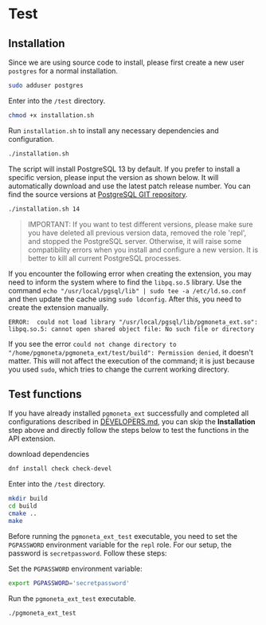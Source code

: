 # Test

## Installation

Since we are using source code to install, please first create a new user `postgres` for a normal installation.

``` sh
sudo adduser postgres
```

Enter into the `/test` directory.

``` sh
chmod +x installation.sh
```

Run `installation.sh` to install any necessary dependencies and configuration.

``` sh
./installation.sh
```

The script will install PostgreSQL 13 by default. If you prefer to install a specific version, please input the version as shown below. It will automatically download and use the latest patch release number. You can find the source versions at [PostgreSQL GIT repository](https://github.com/postgres/postgres).

``` sh
./installation.sh 14
```

> IMPORTANT:
> If you want to test different versions, please make sure you have deleted all previous version data, removed the role 'repl', and stopped the PostgreSQL server. Otherwise, it will raise some compatibility errors when you install and configure a new version. It is better to kill all current PostgreSQL processes.

If you encounter the following error when creating the extension, you may need to inform the system where to find the `libpq.so.5` library. Use the command `echo "/usr/local/pgsql/lib" | sudo tee -a /etc/ld.so.conf` and then update the cache using `sudo ldconfig`. After this, you need to create the extension manually.

``` console
ERROR:  could not load library "/usr/local/pgsql/lib/pgmoneta_ext.so": libpq.so.5: cannot open shared object file: No such file or directory
```

If you see the error `could not change directory to "/home/pgmoneta/pgmoneta_ext/test/build": Permission denied`, it doesn't matter. This will not affect the execution of the command; it is just because you used `sudo`, which tries to change the current working directory.

## Test functions

If you have already installed `pgmoneta_ext` successfully and completed all configurations described in [DEVELOPERS.md](https://github.com/pgmoneta/pgmoneta_ext/blob/main/doc/DEVELOPERS.md#developer-guide), you can skip the **Installation** step above and directly follow the steps below to test the functions in the API extension.

download dependencies

``` sh
dnf install check check-devel
```

Enter into the `/test` directory.

``` sh
mkdir build
cd build
cmake ..
make
```

Before running the `pgmoneta_ext_test` executable, you need to set the `PGPASSWORD` environment variable for the `repl` role. For our setup, the password is `secretpassword`. Follow these steps:

Set the `PGPASSWORD` environment variable:

``` sh
export PGPASSWORD='secretpassword'
```

Run the `pgmoneta_ext_test` executable.

``` sh
./pgmoneta_ext_test
```
